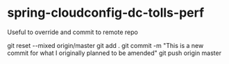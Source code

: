 # spring-cloudconfig-dc-tolls-perf
Useful to override and commit to remote repo

git reset --mixed origin/master
git add .
git commit -m "This is a new commit for what I originally planned to be amended"
git push origin master
